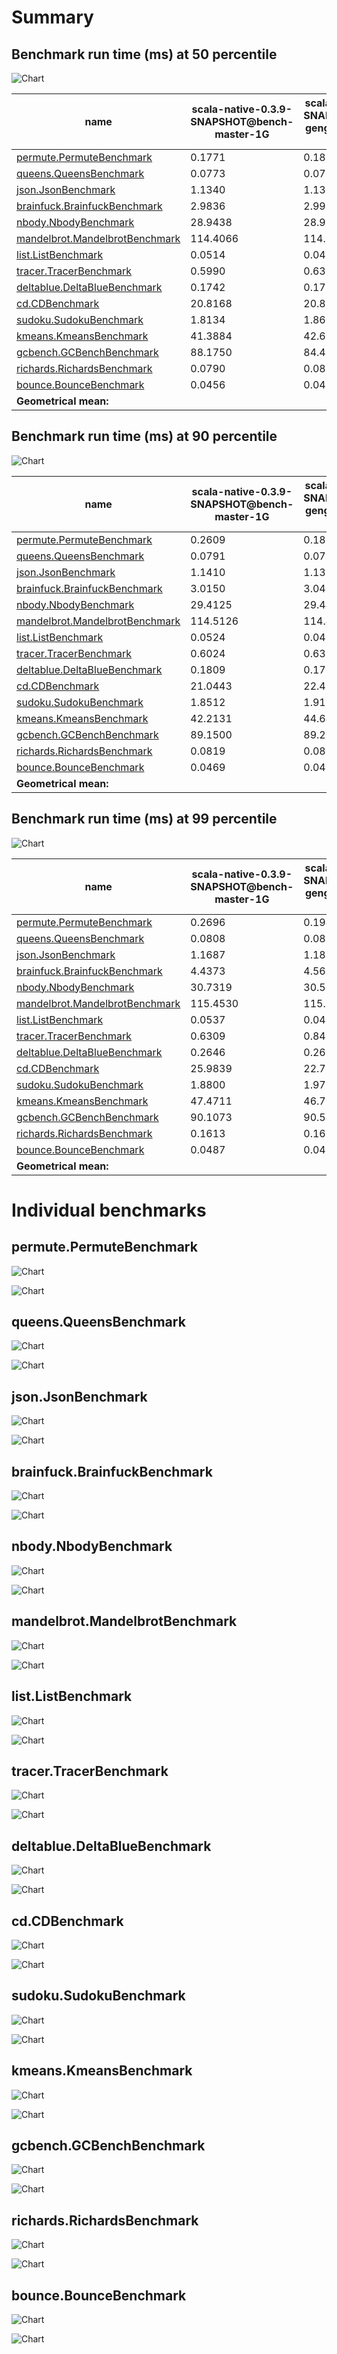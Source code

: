 # Summary
## Benchmark run time (ms) at 50 percentile 
![Chart](relative_percentile_50.png)

|name | scala-native-0.3.9-SNAPSHOT@bench-master-1G | scala-native-0.3.9-SNAPSHOT@bench-gengc-30-5-false-1-1G-4G | |
| -- | -- | -- | -- |
|[permute.PermuteBenchmark](#permutepermutebenchmark)|0.1771|0.1865|+5.29%|
|[queens.QueensBenchmark](#queensqueensbenchmark)|0.0773|0.0763|__-1.30%__|
|[json.JsonBenchmark](#jsonjsonbenchmark)|1.1340|1.1361|+0.18%|
|[brainfuck.BrainfuckBenchmark](#brainfuckbrainfuckbenchmark)|2.9836|2.9999|+0.55%|
|[nbody.NbodyBenchmark](#nbodynbodybenchmark)|28.9438|28.9167|__-0.09%__|
|[mandelbrot.MandelbrotBenchmark](#mandelbrotmandelbrotbenchmark)|114.4066|114.3251|__-0.07%__|
|[list.ListBenchmark](#listlistbenchmark)|0.0514|0.0424|__-17.63%__|
|[tracer.TracerBenchmark](#tracertracerbenchmark)|0.5990|0.6350|+6.01%|
|[deltablue.DeltaBlueBenchmark](#deltabluedeltabluebenchmark)|0.1742|0.1722|__-1.14%__|
|[cd.CDBenchmark](#cdcdbenchmark)|20.8168|20.8996|+0.40%|
|[sudoku.SudokuBenchmark](#sudokusudokubenchmark)|1.8134|1.8605|+2.59%|
|[kmeans.KmeansBenchmark](#kmeanskmeansbenchmark)|41.3884|42.6964|+3.16%|
|[gcbench.GCBenchBenchmark](#gcbenchgcbenchbenchmark)|88.1750|84.4705|__-4.20%__|
|[richards.RichardsBenchmark](#richardsrichardsbenchmark)|0.0790|0.0830|+5.00%|
|[bounce.BounceBenchmark](#bouncebouncebenchmark)|0.0456|0.0457|+0.36%|
| __Geometrical mean:__|| |__-0.22%__|
## Benchmark run time (ms) at 90 percentile 
![Chart](relative_percentile_90.png)

|name | scala-native-0.3.9-SNAPSHOT@bench-master-1G | scala-native-0.3.9-SNAPSHOT@bench-gengc-30-5-false-1-1G-4G | |
| -- | -- | -- | -- |
|[permute.PermuteBenchmark](#permutepermutebenchmark)|0.2609|0.1892|__-27.48%__|
|[queens.QueensBenchmark](#queensqueensbenchmark)|0.0791|0.0782|__-1.13%__|
|[json.JsonBenchmark](#jsonjsonbenchmark)|1.1410|1.1390|__-0.18%__|
|[brainfuck.BrainfuckBenchmark](#brainfuckbrainfuckbenchmark)|3.0150|3.0438|+0.96%|
|[nbody.NbodyBenchmark](#nbodynbodybenchmark)|29.4125|29.4494|+0.13%|
|[mandelbrot.MandelbrotBenchmark](#mandelbrotmandelbrotbenchmark)|114.5126|114.4494|__-0.06%__|
|[list.ListBenchmark](#listlistbenchmark)|0.0524|0.0436|__-16.72%__|
|[tracer.TracerBenchmark](#tracertracerbenchmark)|0.6024|0.6386|+6.00%|
|[deltablue.DeltaBlueBenchmark](#deltabluedeltabluebenchmark)|0.1809|0.1764|__-2.45%__|
|[cd.CDBenchmark](#cdcdbenchmark)|21.0443|22.4746|+6.80%|
|[sudoku.SudokuBenchmark](#sudokusudokubenchmark)|1.8512|1.9190|+3.67%|
|[kmeans.KmeansBenchmark](#kmeanskmeansbenchmark)|42.2131|44.6492|+5.77%|
|[gcbench.GCBenchBenchmark](#gcbenchgcbenchbenchmark)|89.1500|89.2602|+0.12%|
|[richards.RichardsBenchmark](#richardsrichardsbenchmark)|0.0819|0.0852|+3.98%|
|[bounce.BounceBenchmark](#bouncebouncebenchmark)|0.0469|0.0467|__-0.48%__|
| __Geometrical mean:__|| |__-1.85%__|
## Benchmark run time (ms) at 99 percentile 
![Chart](relative_percentile_99.png)

|name | scala-native-0.3.9-SNAPSHOT@bench-master-1G | scala-native-0.3.9-SNAPSHOT@bench-gengc-30-5-false-1-1G-4G | |
| -- | -- | -- | -- |
|[permute.PermuteBenchmark](#permutepermutebenchmark)|0.2696|0.1945|__-27.87%__|
|[queens.QueensBenchmark](#queensqueensbenchmark)|0.0808|0.0811|+0.36%|
|[json.JsonBenchmark](#jsonjsonbenchmark)|1.1687|1.1851|+1.40%|
|[brainfuck.BrainfuckBenchmark](#brainfuckbrainfuckbenchmark)|4.4373|4.5671|+2.92%|
|[nbody.NbodyBenchmark](#nbodynbodybenchmark)|30.7319|30.5611|__-0.56%__|
|[mandelbrot.MandelbrotBenchmark](#mandelbrotmandelbrotbenchmark)|115.4530|115.3416|__-0.10%__|
|[list.ListBenchmark](#listlistbenchmark)|0.0537|0.0451|__-15.93%__|
|[tracer.TracerBenchmark](#tracertracerbenchmark)|0.6309|0.8487|+34.52%|
|[deltablue.DeltaBlueBenchmark](#deltabluedeltabluebenchmark)|0.2646|0.2604|__-1.57%__|
|[cd.CDBenchmark](#cdcdbenchmark)|25.9839|22.7289|__-12.53%__|
|[sudoku.SudokuBenchmark](#sudokusudokubenchmark)|1.8800|1.9759|+5.11%|
|[kmeans.KmeansBenchmark](#kmeanskmeansbenchmark)|47.4711|46.7774|__-1.46%__|
|[gcbench.GCBenchBenchmark](#gcbenchgcbenchbenchmark)|90.1073|90.5472|+0.49%|
|[richards.RichardsBenchmark](#richardsrichardsbenchmark)|0.1613|0.1655|+2.62%|
|[bounce.BounceBenchmark](#bouncebouncebenchmark)|0.0487|0.0481|__-1.27%__|
| __Geometrical mean:__|| |__-1.72%__|
# Individual benchmarks
## permute.PermuteBenchmark
![Chart](percentile_permute.PermuteBenchmark.png)

![Chart](example_run_3_permute.PermuteBenchmark.png)

## queens.QueensBenchmark
![Chart](percentile_queens.QueensBenchmark.png)

![Chart](example_run_3_queens.QueensBenchmark.png)

## json.JsonBenchmark
![Chart](percentile_json.JsonBenchmark.png)

![Chart](example_run_3_json.JsonBenchmark.png)

## brainfuck.BrainfuckBenchmark
![Chart](percentile_brainfuck.BrainfuckBenchmark.png)

![Chart](example_run_3_brainfuck.BrainfuckBenchmark.png)

## nbody.NbodyBenchmark
![Chart](percentile_nbody.NbodyBenchmark.png)

![Chart](example_run_3_nbody.NbodyBenchmark.png)

## mandelbrot.MandelbrotBenchmark
![Chart](percentile_mandelbrot.MandelbrotBenchmark.png)

![Chart](example_run_3_mandelbrot.MandelbrotBenchmark.png)

## list.ListBenchmark
![Chart](percentile_list.ListBenchmark.png)

![Chart](example_run_3_list.ListBenchmark.png)

## tracer.TracerBenchmark
![Chart](percentile_tracer.TracerBenchmark.png)

![Chart](example_run_3_tracer.TracerBenchmark.png)

## deltablue.DeltaBlueBenchmark
![Chart](percentile_deltablue.DeltaBlueBenchmark.png)

![Chart](example_run_3_deltablue.DeltaBlueBenchmark.png)

## cd.CDBenchmark
![Chart](percentile_cd.CDBenchmark.png)

![Chart](example_run_3_cd.CDBenchmark.png)

## sudoku.SudokuBenchmark
![Chart](percentile_sudoku.SudokuBenchmark.png)

![Chart](example_run_3_sudoku.SudokuBenchmark.png)

## kmeans.KmeansBenchmark
![Chart](percentile_kmeans.KmeansBenchmark.png)

![Chart](example_run_3_kmeans.KmeansBenchmark.png)

## gcbench.GCBenchBenchmark
![Chart](percentile_gcbench.GCBenchBenchmark.png)

![Chart](example_run_3_gcbench.GCBenchBenchmark.png)

## richards.RichardsBenchmark
![Chart](percentile_richards.RichardsBenchmark.png)

![Chart](example_run_3_richards.RichardsBenchmark.png)

## bounce.BounceBenchmark
![Chart](percentile_bounce.BounceBenchmark.png)

![Chart](example_run_3_bounce.BounceBenchmark.png)

